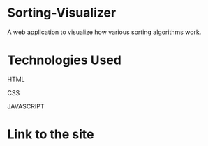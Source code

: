 # Sorting-Visualizer
A web application  to visualize how various sorting algorithms work.

# Technologies Used

HTML

CSS

JAVASCRIPT

# Link to the site

